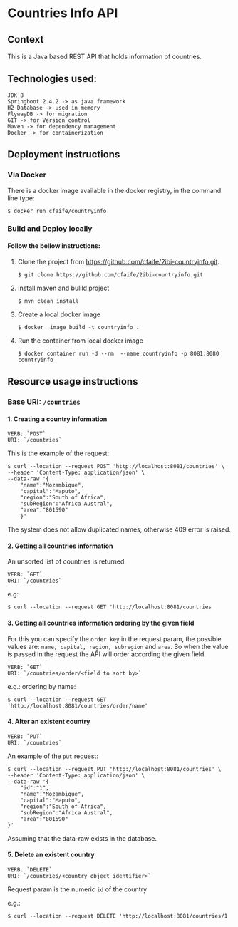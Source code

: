# Countries Info API

## Context
 This is a Java based REST API that holds information of countries.
 
## Technologies used:
    JDK 8
    Springboot 2.4.2 -> as java framework
    H2 Database -> used in memory
    FlywayDB -> for migration
    GIT -> for Version control
    Maven -> for dependency management
    Docker -> for containerization 

## Deployment instructions 
###  Via Docker
There is a docker image available in the docker registry, in  the command line
type:
   
    $ docker run cfaife/countryinfo

###  Build and Deploy locally

#### Follow the bellow instructions:

1. Clone the  project from https://github.com/cfaife/2ibi-countryinfo.git.
   
   `$ git clone https://github.com/cfaife/2ibi-countryinfo.git`
   
2. install maven and bulild project
   
   `$ mvn clean install`

3. Create a local docker image
   
   `$ docker  image build -t countryinfo .`
   
4. Run the container from local docker image
        
   `$ docker container run -d --rm  --name countryinfo -p 8081:8080 countryinfo`
        

##  Resource usage instructions

###    Base URI:  `/countries`
#### 1. Creating a country information    

    VERB: `POST`
    URI: `/countries`

This is the example of the request:

    $ curl --location --request POST 'http://localhost:8081/countries' \
    --header 'Content-Type: application/json' \
    --data-raw '{
        "name":"Mozambique",
        "capital":"Maputo",
        "region":"South of Africa",
        "subRegion":"Africa Austral",
        "area":"801590" 
        }'
The system does not allow duplicated names, otherwise 409 error is raised.

#### 2. Getting all countries information

An unsorted list of countries is returned.     

    VERB: `GET` 
    URI: `/countries`

e.g:
    
    $ curl --location --request GET 'http://localhost:8081/countries

#### 3. Getting all countries information ordering by the given field
For this you can specify the `order key` in the request param,
 the possible values are:
`name, capital, region, subregion` and `area`. So when the value is passed
in the request the API will order according the given field.

    VERB: `GET`
    URI: `/countries/order/<field to sort by>`

e.g.: ordering by name:

    $ curl --location --request GET 'http://localhost:8081/countries/order/name'

#### 4. Alter an existent country

    VERB: `PUT`
    URI: `/countries`

An example of the `put` request:

    $ curl --location --request PUT 'http://localhost:8081/countries' \
    --header 'Content-Type: application/json' \
    --data-raw '{
        "id":"1",
        "name":"Mozambique",
        "capital":"Maputo",
        "region":"South of Africa",
        "subRegion":"Africa Austral",
        "area":"801590"
    }'

Assuming that the data-raw exists in the database.

#### 5. Delete an existent country

    VERB: `DELETE`
    URI: `/countries/<country object identifier>`

Request param is the numeric `id` of the country 

e.g.: 

    $ curl --location --request DELETE 'http://localhost:8081/countries/1
